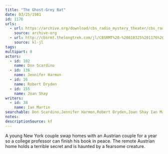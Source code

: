 ```yaml
---
title: "The Ghost-Grey Bat"
date: 03/25/1981
id: 1176
urls: 
  - url: https://archive.org/download/cbs_radio_mystery_theater/cbs_radio_mystery_theater-1151-1200.zip/cbs_radio_mystery_theater-1151-1200%2Fcbsrmt_1176_the_ghost_grey_bat.mp3
    source: archive-org
  - url: http://cbsrmt.thelongtrek.com/jl/CBSRMT%20-%20810325%201176%20The%20Ghost-Grey%20Bat_jl.mp3
    source: kl-jl
tags: 
multipart: 0
actors:  
  - id: 102
    name: Don Scardino  
  - id: 136
    name: Jennifer Harmon  
  - id: 16
    name: Robert Dryden  
  - id: 155
    name: Joan Shay
writers:  
  - id: 38
    name: Ian Martin
searchable: Don Scardino,Jennifer Harmon,Robert Dryden,Joan Shay Ian Martin
notes: 
descriptionSource: kf
---
```

A young New York couple swap homes with an Austrian couple for a year so a college professor can finish his book in peace. The remote Austrian home holds a terrible secret and is haunted by a fearsome creature.